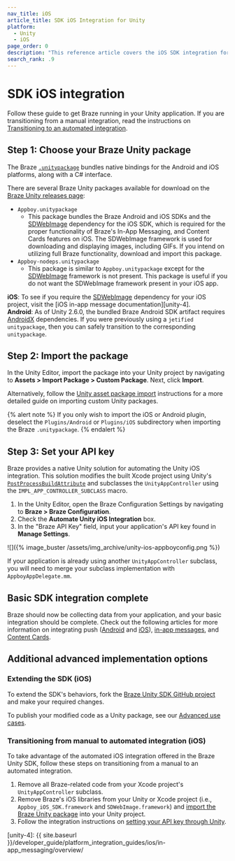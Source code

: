```yaml
---
nav_title: iOS
article_title: SDK iOS Integration for Unity
platform: 
  - Unity
  - iOS
page_order: 0
description: "This reference article covers the iOS SDK integration for the Unity platform."
search_rank: .9
---
```


# SDK iOS integration

Follow these guide to get Braze running in your Unity application. If you are transitioning from a manual integration, read the instructions on [Transitioning to an automated integration][5].

## Step 1: Choose your Braze Unity package

The Braze [`.unitypackage`][41] bundles native bindings for the Android and iOS platforms, along with a C# interface.

There are several Braze Unity packages available for download on the [Braze Unity releases page][42]:
- `Appboy.unitypackage`
    - This package bundles the Braze Android and iOS SDKs and the [SDWebImage][unity-1] dependency for the iOS SDK, which is required for the proper functionality of Braze's In-App Messaging, and Content Cards features on iOS. The SDWebImage framework is used for downloading and displaying images, including GIFs. If you intend on utilizing full Braze functionality, download and import this package.
- `Appboy-nodeps.unitypackage`
    - This package is similar to `Appboy.unitypackage` except for the [SDWebImage][unity-1] framework is not present. This package is useful if you do not want the SDWebImage framework present in your iOS app.

**iOS**: To see if you require the [SDWebImage][unity-1] dependency for your iOS project, visit the [iOS in-app message documentation][unity-4].<br>
**Android**: As of Unity 2.6.0, the bundled Braze Android SDK artifact requires  [AndroidX][unity-3] dependencies. If you were previously using a `jetified unitypackage`, then you can safely transition to the corresponding `unitypackage`.

## Step 2: Import the package

In the Unity Editor, import the package into your Unity project by navigating to **Assets > Import Package > Custom Package**. Next, click **Import**.

Alternatively, follow the [Unity asset package import][41] instructions for a more detailed guide on importing custom Unity packages. 

{% alert note %}
If you only wish to import the iOS or Android plugin, deselect the `Plugins/Android` or `Plugins/iOS` subdirectory when importing the Braze `.unitypackage`.
{% endalert %}

## Step 3: Set your API key

Braze provides a native Unity solution for automating the Unity iOS integration. This solution modifies the built Xcode project using Unity's [`PostProcessBuildAttribute`](http://docs.unity3d.com/ScriptReference/Callbacks.PostProcessBuildAttribute.html) and subclasses the `UnityAppController` using the `IMPL_APP_CONTROLLER_SUBCLASS` macro.

1. In the Unity Editor, open the Braze Configuration Settings by navigating to **Braze > Braze Configuration**.
2. Check the **Automate Unity iOS Integration** box.
3. In the "Braze API Key" field, input your application's API key found in **Manage Settings**.

![]({% image_buster /assets/img_archive/unity-ios-appboyconfig.png %})

If your application is already using another `UnityAppController` subclass, you will need to merge your subclass implementation with `AppboyAppDelegate.mm`.

## Basic SDK integration complete

Braze should now be collecting data from your application, and your basic integration should be complete. Check out the following articles for more information on integrating push ([Android][53] and [iOS][50]), [in-app messages][34], and [Content Cards][40].

## Additional advanced implementation options

### Extending the SDK (iOS)

To extend the SDK's behaviors, fork the [Braze Unity SDK GitHub project](https://github.com/appboy/appboy-unity-sdk) and make your required changes.

To publish your modified code as a Unity package, see our [Advanced use cases]({{site.baseurl}}/developer_guide/platform_integration_guides/unity/Advanced_Use_Cases/advanced_use_cases).

### Transitioning from manual to automated integration (iOS)

To take advantage of the automated iOS integration offered in the Braze Unity SDK, follow these steps on transitioning from a manual to an automated integration.

1. Remove all Braze-related code from your Xcode project's `UnityAppController` subclass.
2. Remove Braze's iOS libraries from your Unity or Xcode project (i.e., `Appboy_iOS_SDK.framework` and `SDWebImage.framework`) and [import the Braze Unity package](#step-1-importing-the-braze-unity-package) into your Unity project.
3. Follow the integration instructions on [setting your API key through Unity](#step-2-setting-your-api-key).

[5]: #transitioning-from-manual-to-automated-integration-ios
[34]: {{site.baseurl}}/developer_guide/platform_integration_guides/unity/in-app_messaging/
[35]: {{site.baseurl}}/developer_guide/platform_integration_guides/unity/news_feed/
[40]: {{site.baseurl}}/developer_guide/platform_integration_guides/unity/content_cards/
[41]: https://docs.unity3d.com/Manual/AssetPackages.html
[42]: https://github.com/Appboy/appboy-unity-sdk/releases
[50]: {{site.baseurl}}/developer_guide/platform_integration_guides/unity/push_notifications/ios/
[53]: {{site.baseurl}}/developer_guide/platform_integration_guides/unity/push_notifications/android/
[unity-1]: https://github.com/SDWebImage/SDWebImage
[unity-2]: https://firebase.google.com/docs/unity/setup
[unity-3]: https://developer.android.com/jetpack/androidx
[unity-4]: {{ site.baseurl }}/developer_guide/platform_integration_guides/ios/in-app_messaging/overview/
